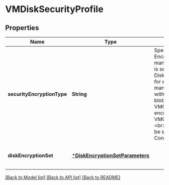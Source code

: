 # VMDiskSecurityProfile


## Properties
Name | Type | Description | Notes
------------ | ------------- | ------------- | -------------
**securityEncryptionType** | **String** | Specifies the EncryptionType of the managed disk. &lt;br&gt; It is set to DiskWithVMGuestState for encryption of the managed disk along with VMGuestState blob, and VMGuestStateOnly for encryption of just the VMGuestState blob. &lt;br&gt;&lt;br&gt; NOTE: It can be set for only Confidential VMs. | [optional] [default to nothing]
**diskEncryptionSet** | [***DiskEncryptionSetParameters**](DiskEncryptionSetParameters.md) |  | [optional] [default to nothing]


[[Back to Model list]](../README.md#models) [[Back to API list]](../README.md#api-endpoints) [[Back to README]](../README.md)


